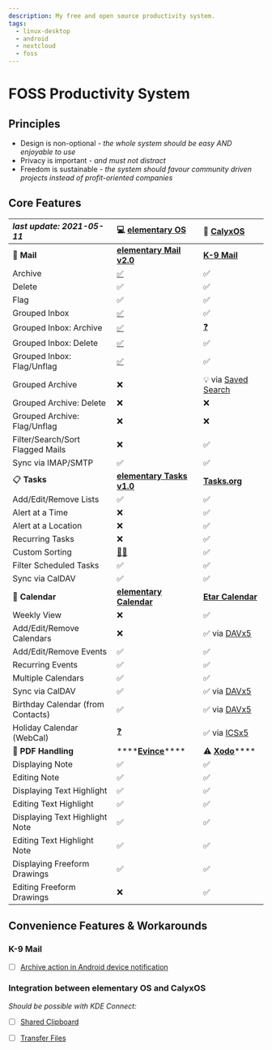 ```yaml
---
description: My free and open source productivity system.
tags:
  - linux-desktop
  - android
  - nextcloud
  - foss
---
```


# FOSS Productivity System

## Principles

* Design is non-optional _- the whole system should be easy AND enjoyable to use_
* Privacy is important _- and must not distract_
* Freedom is sustainable _- the system should favour community driven projects instead of profit-oriented companies_

## Core Features

| _last update: 2021-05-11_ | 💻 [elementary OS](https://elementary.io/) | 📱 [CalyxOS](https://calyxos.org/) |
| :--- | :--- | :--- |
| 📧️ **Mail** | [**elementary Mail v2.0**](https://github.com/elementary/mail/) | [**K-9 Mail**](https://k9mail.app/) |
| Archive | [✅](https://github.com/elementary/mail/pull/542) | ✅ |
| Delete | ✅ | ✅ |
| Flag | ✅ | ✅ |
| Grouped Inbox | [✅](https://github.com/elementary/mail/pull/564) | ✅ |
| Grouped Inbox: Archive | [✅](https://github.com/elementary/mail/pull/564) | [❓](https://github.com/k9mail/k-9/issues/1041) |
| Grouped Inbox: Delete | [✅](https://github.com/elementary/mail/pull/564) | ✅ |
| Grouped Inbox: Flag/Unflag | [✅](https://github.com/elementary/mail/pull/564) | ✅ |
| Grouped Archive | ❌ | 💡 via [Saved Search](https://github.com/k9mail/k-9/issues/3398) |
| Grouped Archive: Delete | ❌ | ❌ |
| Grouped Archive: Flag/Unflag | ❌ | ❌ |
| Filter/Search/Sort Flagged Mails | ❌ | ✅ |
| Sync via IMAP/SMTP | ✅ | ✅ |
| 📋 **Tasks** | [**elementary Tasks v1.0**](https://github.com/elementary/tasks/) | [**Tasks.org**](https://tasks.org/) |
| Add/Edit/Remove Lists | ✅ | ✅ |
| Alert at a Time | ❌ | ✅ |
| Alert at a Location | ❌ | ✅ |
| Recurring Tasks | ❌ | ✅ |
| Custom Sorting | [👨‍🏭️](https://github.com/elementary/tasks/pull/217) | ✅ |
| Filter Scheduled Tasks | ✅ | ✅ |
| Sync via CalDAV | ✅ | ✅ |
| 📆 **Calendar** | [**elementary Calendar**](https://github.com/elementary/calendar/) | [**Etar Calendar**](https://github.com/Etar-Group/Etar-Calendar) |
| Weekly View | ❌ | ✅ |
| Add/Edit/Remove Calendars | ❌ | ✅ via [DAVx5](https://www.davx5.com/) |
| Add/Edit/Remove Events | ✅ | ✅ |
| Recurring Events | ✅ | ✅ |
| Multiple Calendars | ✅ | ✅ |
| Sync via CalDAV | ✅ | ✅ via [DAVx5](https://www.davx5.com/) |
| Birthday Calendar \(from Contacts\) | ✅ | ✅ via [DAVx5](https://www.davx5.com/) |
| Holiday Calendar \(WebCal\) | [❓](https://github.com/elementary/calendar/issues/665) | ✅ via [ICSx5](https://icsx5.bitfire.at/) |
| 📑️ **PDF Handling** | \*\*\*\*[**Evince**](https://wiki.gnome.org/Apps/Evince)\*\*\*\* | ⚠️ [**Xodo**](https://play.google.com/store/apps/details?id=com.xodo.pdf.reader)\*\*\*\* |
| Displaying Note | ✅ | ✅ |
| Editing Note | ✅ | ✅ |
| Displaying Text Highlight | ✅ | ✅ |
| Editing Text Highlight | ✅ | ✅ |
| Displaying Text Highlight Note | ✅ | ✅ |
| Editing Text Highlight Note | ✅ | ✅ |
| Displaying Freeform Drawings | ✅ | ✅ |
| Editing Freeform Drawings | ❌ | ✅ |

## Convenience Features & Workarounds

### K-9 Mail

* [ ] [Archive action in Android device notification](https://github.com/k9mail/k-9/issues/3530)

### Integration between elementary OS and CalyxOS

_Should be possible with KDE Connect:_

* [ ] [Shared Clipboard](./#kde-connect-for-elementary)
* [ ] [Transfer Files](./#kde-connect-for-elementary)

